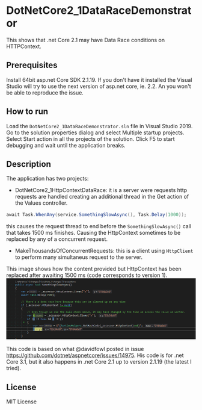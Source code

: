# DotNetCore2_1DataRaceDemonstrator
This shows that .net Core 2.1 may have Data Race conditions on HTTPContext.

## Prerequisites
Install 64bit asp.net Core SDK 2.1.19. If you don't have it installed the Visual Studio will try to use the next version of asp.net core, ie. 2.2. An you won't be able to reproduce the issue.

## How to run
Load the `DotNetCore2_1DataRaceDemonstrator.sln` file in Visual Studio 2019.
Go to the solution properties dialog and select Multiple startup projects. Select Start action in all the projects of the solution.
Click F5 to start debugging and wait until the application breaks.

## Description
The application has two projects:
* DotNetCore2_1HttpContextDataRace: it is a server were requests http requests are handled creating an additional thread in the Get action of the Values controller.
```csharp
await Task.WhenAny(service.SomethingSlowAsync(), Task.Delay(1000));
```
this causes the request thread to end before the `SomethingSlowAsync()` call that takes 1500 ms finishes.
Causing the HttpContext sometimes to be replaced by any of a concurrent request.

* MakeThousandsOfConcurrentRequests: this is a client using `HttpClient` to perform many simultaneus request to the server.

This image shows how the content provided but HttpContext has been replaced after awaiting 1500 ms (code corresponds to version 1).
![Screen capture with data race](https://raw.githubusercontent.com/ldwedari/DotNetCore2_1DataRaceDemonstrator/master/ProofOfSwappedContext.png)


This code is based on what @davidfowl posted in issue https://github.com/dotnet/aspnetcore/issues/14975. His code is for .net Core 3.1, but it also happens in .net Core 2.1 up to version 2.1.19 (the latest I tried).

## License
MIT License
